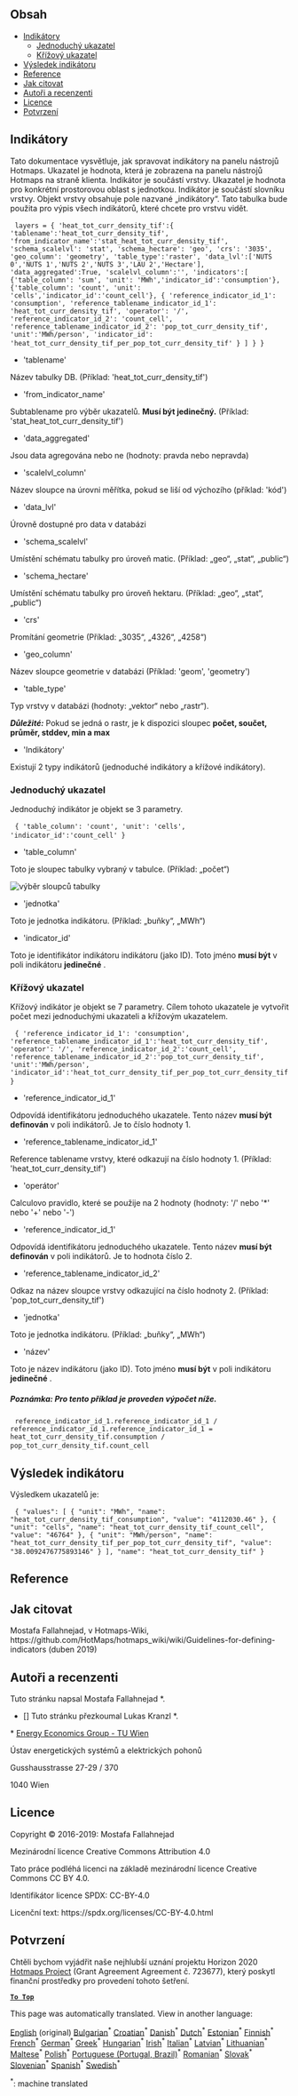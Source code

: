 <h2> Obsah </h2><ul><li> <a href="#Indicators">Indikátory</a> <ul><li> <a href="#Simple-indicator">Jednoduchý ukazatel</a> </li><li> <a href="#Cross-indicator">Křížový ukazatel</a> </li></ul></li><li> <a href="#Indicator-result">Výsledek indikátoru</a> </li><li> <a href="#references">Reference</a> </li><li> <a href="#how-to-cite">Jak citovat</a> </li><li> <a href="#authors-and-reviewers">Autoři a recenzenti</a> </li><li> <a href="#license">Licence</a> </li><li> <a href="#acknowledgement">Potvrzení</a> </li></ul><h2> Indikátory </h2><p> Tato dokumentace vysvětluje, jak spravovat indikátory na panelu nástrojů Hotmaps. Ukazatel je hodnota, která je zobrazena na panelu nástrojů Hotmaps na straně klienta. Indikátor je součástí vrstvy. Ukazatel je hodnota pro konkrétní prostorovou oblast s jednotkou. Indikátor je součástí slovníku vrstvy. Objekt vrstvy obsahuje pole nazvané „indikátory“. Tato tabulka bude použita pro výpis všech indikátorů, které chcete pro vrstvu vidět. </p><pre> <code>layers = { &#39;heat_tot_curr_density_tif&#39;:{ &#39;tablename&#39;:&#39;heat_tot_curr_density_tif&#39;, &#39;from_indicator_name&#39;:&#39;stat_heat_tot_curr_density_tif&#39;, &#39;schema_scalelvl&#39;: &#39;stat&#39;, &#39;schema_hectare&#39;: &#39;geo&#39;, &#39;crs&#39;: &#39;3035&#39;, &#39;geo_column&#39;: &#39;geometry&#39;, &#39;table_type&#39;:&#39;raster&#39;, &#39;data_lvl&#39;:[&#39;NUTS 0&#39;,&#39;NUTS 1&#39;,&#39;NUTS 2&#39;,&#39;NUTS 3&#39;,&#39;LAU 2&#39;,&#39;Hectare&#39;], &#39;data_aggregated&#39;:True, &#39;scalelvl_column&#39;:&#39;&#39;, &#39;indicators&#39;:[ {&#39;table_column&#39;: &#39;sum&#39;, &#39;unit&#39;: &#39;MWh&#39;,&#39;indicator_id&#39;:&#39;consumption&#39;}, {&#39;table_column&#39;: &#39;count&#39;, &#39;unit&#39;: &#39;cells&#39;,&#39;indicator_id&#39;:&#39;count_cell&#39;}, { &#39;reference_indicator_id_1&#39;: &#39;consumption&#39;, &#39;reference_tablename_indicator_id_1&#39;: &#39;heat_tot_curr_density_tif&#39;, &#39;operator&#39;: &#39;/&#39;, &#39;reference_indicator_id_2&#39;: &#39;count_cell&#39;, &#39;reference_tablename_indicator_id_2&#39;: &#39;pop_tot_curr_density_tif&#39;, &#39;unit&#39;:&#39;MWh/person&#39;, &#39;indicator_id&#39;: &#39;heat_tot_curr_density_tif_per_pop_tot_curr_density_tif&#39; } ] } }</code> </pre><ul><li> &#39;tablename&#39; </li></ul><p> Název tabulky DB. (Příklad: &#39;heat_tot_curr_density_tif&#39;) </p><ul><li> &#39;from_indicator_name&#39; </li></ul><p> Subtablename pro výběr ukazatelů. <strong>Musí být jedinečný.</strong> (Příklad: &#39;stat_heat_tot_curr_density_tif&#39;) </p><ul><li> &#39;data_aggregated&#39; </li></ul><p> Jsou data agregována nebo ne (hodnoty: pravda nebo nepravda) </p><ul><li> &#39;scalelvl_column&#39; </li></ul><p> Název sloupce na úrovni měřítka, pokud se liší od výchozího (příklad: &#39;kód&#39;) </p><ul><li> &#39;data_lvl&#39; </li></ul><p> Úrovně dostupné pro data v databázi </p><ul><li> &#39;schema_scalelvl&#39; </li></ul><p> Umístění schématu tabulky pro úroveň matic. (Příklad: „geo“, „stat“, „public“) </p><ul><li> &#39;schema_hectare&#39; </li></ul><p> Umístění schématu tabulky pro úroveň hektaru. (Příklad: „geo“, „stat“, „public“) </p><ul><li> &#39;crs&#39; </li></ul><p> Promítání geometrie (Příklad: „3035“, „4326“, „4258“) </p><ul><li> &#39;geo_column&#39; </li></ul><p> Název sloupce geometrie v databázi (Příklad: &#39;geom&#39;, &#39;geometry&#39;) </p><ul><li> &#39;table_type&#39; </li></ul><p> Typ vrstvy v databázi (hodnoty: „vektor“ nebo „rastr“). </p><p> <em><strong>Důležité:</strong></em> Pokud se jedná o rastr, je k dispozici sloupec <strong>počet, součet, průměr, stddev, min a max</strong> </p><ul><li> &#39;Indikátory&#39; </li></ul><p> Existují 2 typy indikátorů (jednoduché indikátory a křížové indikátory). </p><h3> Jednoduchý ukazatel </h3><p> Jednoduchý indikátor je objekt se 3 parametry. </p><pre> <code>{ &#39;table_column&#39;: &#39;count&#39;, &#39;unit&#39;: &#39;cells&#39;, &#39;indicator_id&#39;:&#39;count_cell&#39; }</code> </pre><ul><li> &#39;table_column&#39; </li></ul><p> Toto je sloupec tabulky vybraný v tabulce. (Příklad: „počet“) </p><p><img alt="výběr sloupců tabulky" src="/api/assets/table_image.png"/></p><ul><li> &#39;jednotka&#39; </li></ul><p> Toto je jednotka indikátoru. (Příklad: „buňky“, „MWh“) </p><ul><li> &#39;indicator_id&#39; </li></ul><p> Toto je identifikátor indikátoru indikátoru (jako ID). Toto jméno <strong>musí být</strong> v poli indikátoru <strong>jedinečné</strong> . </p><h3> Křížový ukazatel </h3><p> Křížový indikátor je objekt se 7 parametry. Cílem tohoto ukazatele je vytvořit počet mezi jednoduchými ukazateli a křížovým ukazatelem. </p><pre> <code>{ &#39;reference_indicator_id_1&#39;: &#39;consumption&#39;, &#39;reference_tablename_indicator_id_1&#39;:&#39;heat_tot_curr_density_tif&#39;, &#39;operator&#39;: &#39;/&#39;, &#39;reference_indicator_id_2&#39;:&#39;count_cell&#39;, &#39;reference_tablename_indicator_id_2&#39;:&#39;pop_tot_curr_density_tif&#39;, &#39;unit&#39;:&#39;MWh/person&#39;, &#39;indicator_id&#39;:&#39;heat_tot_curr_density_tif_per_pop_tot_curr_density_tif&#39; }</code> </pre><ul><li> &#39;reference_indicator_id_1&#39; </li></ul><p> Odpovídá identifikátoru jednoduchého ukazatele. Tento název <strong>musí být definován</strong> v poli indikátorů. Je to číslo hodnoty 1. </p><ul><li> &#39;reference_tablename_indicator_id_1&#39; </li></ul><p> Reference tablename vrstvy, které odkazují na číslo hodnoty 1. (Příklad: &#39;heat_tot_curr_density_tif&#39;) </p><ul><li> &#39;operátor&#39; </li></ul><p> Calculovo pravidlo, které se použije na 2 hodnoty (hodnoty: &#39;/&#39; nebo &#39;*&#39; nebo &#39;+&#39; nebo &#39;-&#39;) </p><ul><li> &#39;reference_indicator_id_1&#39; </li></ul><p> Odpovídá identifikátoru jednoduchého ukazatele. Tento název <strong>musí být definován</strong> v poli indikátorů. Je to hodnota číslo 2. </p><ul><li> &#39;reference_tablename_indicator_id_2&#39; </li></ul><p> Odkaz na název sloupce vrstvy odkazující na číslo hodnoty 2. (Příklad: &#39;pop_tot_curr_density_tif&#39;) </p><ul><li> &#39;jednotka&#39; </li></ul><p> Toto je jednotka indikátoru. (Příklad: „buňky“, „MWh“) </p><ul><li> &#39;název&#39; </li></ul><p> Toto je název indikátoru (jako ID). Toto jméno <strong>musí být</strong> v poli indikátoru <strong>jedinečné</strong> . </p><h5> Poznámka: Pro tento příklad je proveden výpočet níže. </h5><pre> <code>reference_indicator_id_1.reference_indicator_id_1 / reference_indicator_id_1.reference_indicator_id_1 = heat_tot_curr_density_tif.consumption / pop_tot_curr_density_tif.count_cell</code> </pre><h2> Výsledek indikátoru </h2><p> Výsledkem ukazatelů je: </p><pre> <code>{ &quot;values&quot;: [ { &quot;unit&quot;: &quot;MWh&quot;, &quot;name&quot;: &quot;heat_tot_curr_density_tif_consumption&quot;, &quot;value&quot;: &quot;4112030.46&quot; }, { &quot;unit&quot;: &quot;cells&quot;, &quot;name&quot;: &quot;heat_tot_curr_density_tif_count_cell&quot;, &quot;value&quot;: &quot;46764&quot; }, { &quot;unit&quot;: &quot;MWh/person&quot;, &quot;name&quot;: &quot;heat_tot_curr_density_tif_per_pop_tot_curr_density_tif&quot;, &quot;value&quot;: &quot;38.0092476775893146&quot; } ], &quot;name&quot;: &quot;heat_tot_curr_density_tif&quot; }</code> </pre><h2> Reference </h2><h2> Jak citovat </h2><p> Mostafa Fallahnejad, v Hotmaps-Wiki, https://github.com/HotMaps/hotmaps_wiki/wiki/Guidelines-for-defining-indicators (duben 2019) </p><h2> Autoři a recenzenti </h2><p> Tuto stránku napsal Mostafa Fallahnejad *. </p><ul><li> [] Tuto stránku přezkoumal Lukas Kranzl *. </li></ul><p> * <a href="https://eeg.tuwien.ac.at/">Energy Economics Group - TU Wien</a> </p><p> Ústav energetických systémů a elektrických pohonů </p><p> Gusshausstrasse 27-29 / 370 </p><p> 1040 Wien </p><h2> Licence </h2><p> Copyright © 2016-2019: Mostafa Fallahnejad </p><p> Mezinárodní licence Creative Commons Attribution 4.0 </p><p> Tato práce podléhá licenci na základě mezinárodní licence Creative Commons CC BY 4.0. </p><p> Identifikátor licence SPDX: CC-BY-4.0 </p><p> Licenční text: https://spdx.org/licenses/CC-BY-4.0.html </p><h2> Potvrzení </h2><p> Chtěli bychom vyjádřit naše nejhlubší uznání projektu Horizon 2020 <a href="https://www.hotmaps-project.eu">Hotmaps Project</a> (Grant Agreement Agreement č. 723677), který poskytl finanční prostředky pro provedení tohoto šetření. </p><p><ins> <code><strong><a href="#table-of-contents">To Top</a></strong></code> </ins> </p>

This page was automatically translated. View in another language:

[English](en-Guidelines-for-defining-indicators) (original) [Bulgarian](bg-Guidelines-for-defining-indicators)<sup>\*</sup> [Croatian](hr-Guidelines-for-defining-indicators)<sup>\*</sup>  [Danish](da-Guidelines-for-defining-indicators)<sup>\*</sup> [Dutch](nl-Guidelines-for-defining-indicators)<sup>\*</sup> [Estonian](et-Guidelines-for-defining-indicators)<sup>\*</sup> [Finnish](fi-Guidelines-for-defining-indicators)<sup>\*</sup> [French](fr-Guidelines-for-defining-indicators)<sup>\*</sup> [German](de-Guidelines-for-defining-indicators)<sup>\*</sup> [Greek](el-Guidelines-for-defining-indicators)<sup>\*</sup> [Hungarian](hu-Guidelines-for-defining-indicators)<sup>\*</sup> [Irish](ga-Guidelines-for-defining-indicators)<sup>\*</sup> [Italian](it-Guidelines-for-defining-indicators)<sup>\*</sup> [Latvian](lv-Guidelines-for-defining-indicators)<sup>\*</sup> [Lithuanian](lt-Guidelines-for-defining-indicators)<sup>\*</sup> [Maltese](mt-Guidelines-for-defining-indicators)<sup>\*</sup> [Polish](pl-Guidelines-for-defining-indicators)<sup>\*</sup> [Portuguese (Portugal, Brazil)](pt-Guidelines-for-defining-indicators)<sup>\*</sup> [Romanian](ro-Guidelines-for-defining-indicators)<sup>\*</sup> [Slovak](sk-Guidelines-for-defining-indicators)<sup>\*</sup> [Slovenian](sl-Guidelines-for-defining-indicators)<sup>\*</sup> [Spanish](es-Guidelines-for-defining-indicators)<sup>\*</sup> [Swedish](sv-Guidelines-for-defining-indicators)<sup>\*</sup> 

<sup>\*</sup>: machine translated
